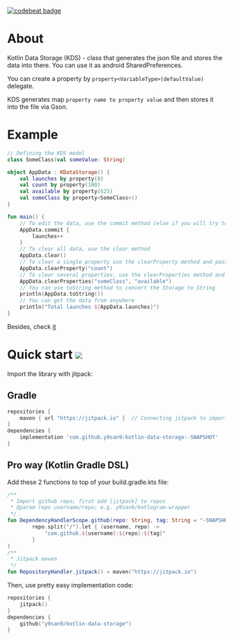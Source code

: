 <a href="https://codebeat.co/projects/github-com-y9san9-kotlin-data-storage-master"><img alt="codebeat badge" src="https://codebeat.co/badges/eed41e0b-609b-4f23-b952-baef28513114" /></a>

# About
Kotlin Data Storage (KDS) - class that generates the json file and stores the data into there. You can use it as android SharedPreferences.

You can create a property by `property<VariableType>(defaultValue)` delegate.

KDS generates map `property name to property value` and then stores it into the file via Gson.
# Example
```kotlin
// Defining the KDS model 
class SomeClass(val someValue: String)

object AppData : KDataStorage() {
    val launches by property(0)
    val count by property(100)
    val available by property(625)
    val someClass by property<SomeClass>()
}

fun main() {
    // To edit the data, use the commit method (else if you will try to edit data, TransactionError will be thrown)
    AppData.commit {
        launches++
    }
    // To clear all data, use the clear method
    AppData.clear()
    // To clear a single property use the clearProperty method and pass name of the property that you want to delete (if you try to delete a non-existent property, ClearingError will be thrown)
    AppData.clearProperty("count")
    // To clear several properties, use the clearProperties method and pass their names (if you try to delete a non-existent properties, ClearingError will be thrown)
    AppData.clearProperties("someClass", "available")
    // You can use toString method to convert the Storage to String
    println(AppData.toString())
    // You can get the data from anywhere
    println("Total launches ${AppData.launches}")
}
```
Besides, check [it](https://github.com/y9san9/kotlin-data-storage/blob/master/src/test/kotlin/com/y9san9/kds/Main.kt)
# Quick start [![](https://jitpack.io/v/y9san9/kotlin-data-storage.svg)](https://jitpack.io/#y9san9/kotlin-data-storage)
Import the library with jitpack:
## Gradle
```gradle
repositories {
    maven { url "https://jitpack.io" }  // Connecting jitpack to import github repos
}
dependencies {
    implementation 'com.github.y9san9:kotlin-data-storage:-SNAPSHOT'
}
```
## Pro way (Kotlin Gradle DSL)
Add these 2 functions to top of your build.gradle.kts file:
```kotlin
/**
 * Import github repo; first add [jitpack] to repos
 * @param repo username/repo; e.g. y9san9/kotlogram-wrapper
 */
fun DependencyHandlerScope.github(repo: String, tag: String = "-SNAPSHOT") = implementation(
        repo.split("/").let { (username, repo) ->
            "com.github.${username}:${repo}:${tag}"
        }
)
/**
 * Jitpack maven
 */
fun RepositoryHandler.jitpack() = maven("https://jitpack.io")
```
Then, use pretty easy implementation code:
```kotlin
repositories {
    jitpack()
}
dependencies {
    github("y9san9/kotlin-data-storage")
}
```